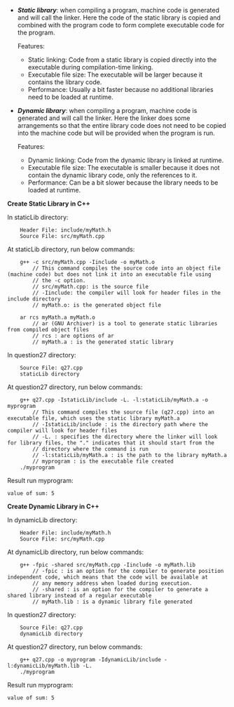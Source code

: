- ***Static library***: when compiling a program, machine code is generated and will call the linker. Here the code of the static library is copied and combined with the program code to form complete executable code for the program.
	
	Features:
	- Static linking: Code from a static library is copied directly into the executable during compilation-time linking.
	- Executable file size: The executable will be larger because it contains the library code.
	- Performance: Usually a bit faster because no additional libraries need to be loaded at runtime.

- ***Dynamic library***: when compiling a program, machine code is generated and will call the linker. Here the linker does some arrangements so that the entire library code does not need to be copied into the machine code but will be provided when the program is run.
	
	Features:
	- Dynamic linking: Code from the dynamic library is linked at runtime.
	- Executable file size: The executable is smaller because it does not contain the dynamic library code, only the references to it.
	- Performance: Can be a bit slower because the library needs to be loaded at runtime.


**Create Static Library in C++**

In staticLib directory:
```
	Header File: include/myMath.h
	Source File: src/myMath.cpp
```
At staticLib directory, run below commands:
```
	g++ -c src/myMath.cpp -Iinclude -o myMath.o
		// This command compiles the source code into an object file (machine code) but does not link it into an executable file using
		// the -c option.
		// src/myMath.cpp: is the source file
		// -Iinclude: the compiler will look for header files in the include directory
		// myMath.o: is the generated object file

	ar rcs myMath.a myMath.o
		// ar (GNU Archiver) is a tool to generate static libraries from compiled object files
		// rcs : are options of ar
		// myMath.a : is the generated static library
```

In question27 directory:
```
	Source File: q27.cpp
	staticLib directory
```
At question27 directory, run below commands:
```
	g++ q27.cpp -IstaticLib/include -L. -l:staticLib/myMath.a -o myprogram
		// This command compiles the source file (q27.cpp) into an executable file, which uses the static library myMath.a
		// -IstaticLib/include : is the directory path where the compiler will look for header files
		// -L. : specifies the directory where the linker will look for library files, the "." indicates that it should start from the
		// directory where the command is run
		// -l:staticLib/myMath.a : is the path to the library myMath.a
		// myprogram : is the executable file created
	./myprogram
```
Result run myprogram:
```
value of sum: 5
```

**Create Dynamic Library in C++**

In dynamicLib directory:
```
	Header File: include/myMath.h
	Source File: src/myMath.cpp
```
At dynamicLib directory, run below commands:
```
	g++ -fpic -shared src/myMath.cpp -Iinclude -o myMath.lib
		// -fpic : is an option for the compiler to generate position independent code, which means that the code will be available at
		// any memory address when loaded during execution.
		// -shared : is an option for the compiler to generate a shared library instead of a regular executable
		// myMath.lib : is a dynamic library file generated
```
In question27 directory:
```
	Source File: q27.cpp
	dynamicLib directory
```
At question27 directory, run below commands:
```
	g++ q27.cpp -o myprogram -IdynamicLib/include -l:dynamicLib/myMath.lib -L.
	./myprogram
```
Result run myprogram:
```
value of sum: 5
```